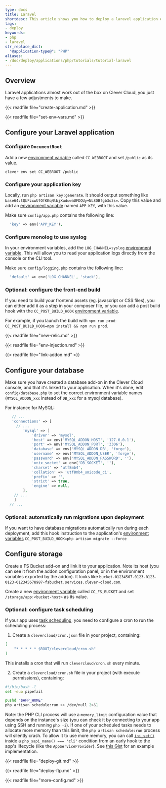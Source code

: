 ```yaml
---
type: docs
title: Laravel
shortdesc: This article shows you how to deploy a laravel application on Clever Cloud.
tags:
- deploy
keywords:
- php
- laravel
str_replace_dict:
  "@application-type@": "PHP"
aliases:
- /doc/deploy/applications/php/tutorials/tutorial-laravel
---
```


## Overview

Laravel applications almost work out of the box on Clever Cloud, you just have a few adjustments to make.

{{< readfile file="create-application.md" >}}

{{< readfile file="set-env-vars.md" >}}

## Configure your Laravel application
### Configure `DocumentRoot`

Add a new [environment variable](#setting-up-environment-variables-on-clever-cloud) called `CC_WEBROOT` and set `/public` as its value.

```
clever env set CC_WEBROOT /public 
```

### Configure your application key

Locally, run `php artisan key:generate`. It should output something like `base64:tQbFzxwUfOfKKqNlbjXuduwaUFDQUy+NL8DBfgb3o3s=`. Copy this value and add an [environment variable](#setting-up-environment-variables-on-clever-cloud) named `APP_KEY`, with this value.

Make sure `config/app.php` contains the following line:

```php
  'key' => env('APP_KEY'),
```

### Configure monolog to use syslog

In your environment variables, add the `LOG_CHANNEL=syslog` [environment variable](#setting-up-environment-variables-on-clever-cloud). This will allow you to read your application logs directly from the console or the CLI tool.

Make sure `config/logging.php` contains the following line:

```php
  'default' => env('LOG_CHANNEL', 'stack'),
```

### Optional: configure the front-end build

If you need to build your frontend assets (eg. javascript or CSS files), you can either add it as a step in your composer file, or you can add a post build hook with the `CC_POST_BUILD_HOOK` [environment variable](#setting-up-environment-variables-on-clever-cloud).

For example, if you launch the build with `npm run prod`: `CC_POST_BUILD_HOOK=npm install && npm run prod`.

{{< readfile file="new-relic.md" >}}

{{< readfile file="env-injection.md" >}}

{{< readfile file="link-addon.md" >}}

## Configure your database

Make sure you have created a database add-on in the Clever Cloud console, and that it's linked to your application. When it's done, edit `config/database.php` to set the correct environment variable names (`MYSQL_ADDON_xxx` instead of `DB_xxx` for a mysql database).

For instance for MySQL:

```php
   // ...
   'connections' => [
     // ...
        'mysql' => [
            'driver' => 'mysql',
            'host' => env('MYSQL_ADDON_HOST', '127.0.0.1'),
            'port' => env('MYSQL_ADDON_PORT', '3306'),
            'database' => env('MYSQL_ADDON_DB', 'forge'),
            'username' => env('MYSQL_ADDON_USER', 'forge'),
            'password' => env('MYSQL_ADDON_PASSWORD', ''),
            'unix_socket' => env('DB_SOCKET', ''),
            'charset' => 'utf8mb4',
            'collation' => 'utf8mb4_unicode_ci',
            'prefix' => '',
            'strict' => true,
            'engine' => null,
        ],
    // ...
    ]
  // ...
```

### Optional: automatically run migrations upon deployment

If you want to have database migrations automatically run during each deployment, add this hook instruction to the application's [environment variables](#setting-up-environment-variables-on-clever-cloud) `CC_POST_BUILD_HOOK=php artisan migrate --force`

## Configure storage

Create a FS Bucket add-on and link it to your application. Note its host (you can see it from the addon configuration panel, or in the environment variables exported by the addon). It looks like `bucket-01234567-0123-0123-0123-012345678987-fsbucket.services.clever-cloud.com`.

Create a new [environment variable](#setting-up-environment-variables-on-clever-cloud) called `CC_FS_BUCKET` and set `/storage/app:<bucket-host>` as its value.

### Optional: configure task scheduling

If your app uses [task scheduling](https://laravel.com/docs/scheduling), you need to configure a cron to run the scheduling process:

1. Create a `clevercloud/cron.json` file in your project, containing:

```json
[
    "* * * * * $ROOT/clevercloud/cron.sh"
]
```

This installs a cron that will run `clevercloud/cron.sh` every minute.

2. Create a `clevercloud/cron.sh` file in your project (with execute permissions), containing:

```bash
#!/bin/bash -l
set -euo pipefail

pushd "$APP_HOME"
php artisan schedule:run >> /dev/null 2>&1
```

Note: the PHP CLI process will use a `memory_limit` configuration value that depends on the instance's size (you can check it by connecting to your app using SSH and running `php -i`).
If one of your scheduled tasks needs to allocate more memory than this limit, the `php artisan schedule:run` process will silently crash.
To allow it to use more memory, you can call [`ini_set()`](https://www.php.net/manual/en/function.ini-set) inside a `php_sapi_name() === 'cli'` condition from an early hook to the app's lifecycle (like the `AppServiceProvider`).
See [this Gist](https://gist.github.com/dsferruzza/e57dd3db957efe7a649325868f0024a4) for an example implementation.

{{< readfile file="deploy-git.md" >}}

{{< readfile file="deploy-ftp.md" >}}

{{< readfile file="more-config.md" >}}

